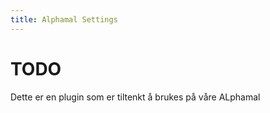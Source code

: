 ```yaml
--- 
title: Alphamal Settings
---
```


# TODO

Dette er en plugin som er tiltenkt å brukes på våre ALphamal
<!--stackedit_data:
eyJoaXN0b3J5IjpbLTE0Njc0NDY2MTBdfQ==
-->